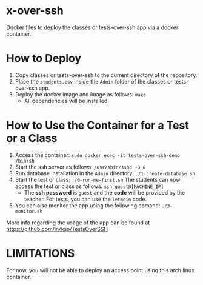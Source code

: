 # x-over-ssh

Docker files to deploy the classes or tests-over-ssh app via a docker container.


# How to Deploy

1. Copy classes or tests-over-ssh to the current directory of the repository.
2. Place the ```students.csv``` inside the ```Admin``` folder of the classes or tests-over-ssh app.
3. Deploy the docker image and image as follows: ```make```<br/>
   - All dependencies will be installed.

# How to Use the Container for a Test or a Class
1. Access the container: ```sudo docker exec -it tests-over-ssh-demo /bin/sh```
2. Start the ssh server as follows: ```/usr/sbin/sshd -D &```
3. Run database installation in the ``Admin`` directory: ```./1-create-database.sh```
4. Start the test or class: ```./0-run-me-first.sh```
   The students can now access the test or class as follows: ```ssh guest@[MACHINE_IP]```<br/>
   - The **ssh password** is ```guest``` and the **code** will be provided by the teacher. For tests, you can use the ```letmein``` code.
6. You can also monitor the app using the following comand: ```./3-monitor.sh```

More info regarding the usage of the app can be found at https://github.com/in4cio/TestsOverSSH

# LIMITATIONS

For now, you will not be able to deploy an access point using this arch linux container.

